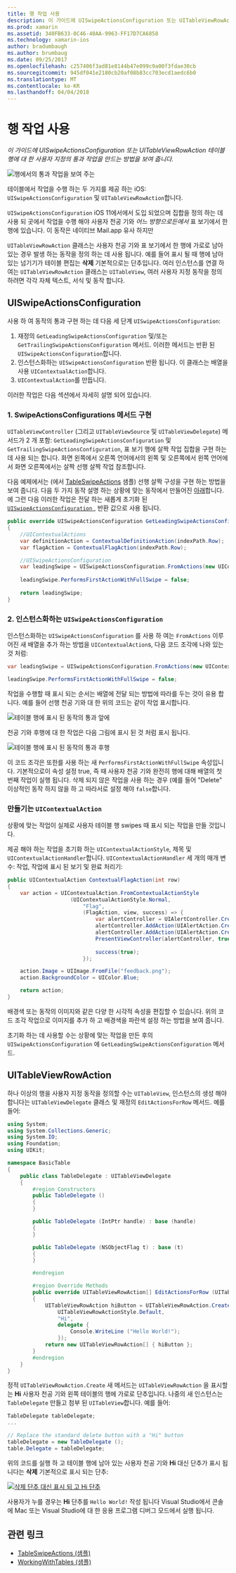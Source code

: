 ```yaml
---
title: 행 작업 사용
description: 이 가이드에 UISwipeActionsConfiguration 또는 UITableViewRowAction 테이블 행에 대 한 사용자 지정의 통과 작업을 만드는 방법을 보여 줍니다.
ms.prod: xamarin
ms.assetid: 340FB633-0C46-40AA-9963-FF17D7CA6858
ms.technology: xamarin-ios
author: bradumbaugh
ms.author: brumbaug
ms.date: 09/25/2017
ms.openlocfilehash: c257406f3ad81e8144b47e099c9a00f3fdae30cb
ms.sourcegitcommit: 945df041e2180cb20af08b83cc703ecd1aedc6b0
ms.translationtype: MT
ms.contentlocale: ko-KR
ms.lasthandoff: 04/04/2018
---
```

# <a name="working-with-row-actions"></a>행 작업 사용

_이 가이드에 UISwipeActionsConfiguration 또는 UITableViewRowAction 테이블 행에 대 한 사용자 지정의 통과 작업을 만드는 방법을 보여 줍니다._

![행에서의 통과 작업을 보여 주는](row-action-images/action02.png)

테이블에서 작업을 수행 하는 두 가지를 제공 하는 iOS: `UISwipeActionsConfiguration` 및 `UITableViewRowAction`합니다.

`UISwipeActionsConfiguration` iOS 11에서에서 도입 되었으며 집합을 정의 하는 데 사용 되 곳에서 작업을 수행 해야 사용자 천공 기와 _어느 방향으로든에서_ 표 보기에서 한 행에 있습니다. 이 동작은 네이티브 Mail.app 유사 하지만 

`UITableViewRowAction` 클래스는 사용자 천공 기와 표 보기에서 한 행에 가로로 남아 있는 경우 발생 하는 동작을 정의 하는 데 사용 됩니다.
예를 들어 표시 될 때 행에 남아 있는 넘기기가 테이블 편집는 **삭제** 기본적으로는 단추입니다. 여러 인스턴스를 연결 하 여는 `UITableViewRowAction` 클래스는 `UITableView`, 여러 사용자 지정 동작을 정의 하려면 각각 자체 텍스트, 서식 및 동작 합니다.


## <a name="uiswipeactionsconfiguration"></a>UISwipeActionsConfiguration

사용 하 여 동작의 통과 구현 하는 데 다음 세 단계 `UISwipeActionsConfiguration`:

1. 재정의 `GetLeadingSwipeActionsConfiguration` 및/또는 `GetTrailingSwipeActionsConfiguration` 메서드. 이러한 메서드는 반환 된 `UISwipeActionsConfiguration`합니다. 
2. 인스턴스화하는 `UISwipeActionsConfiguration` 반환 됩니다. 이 클래스는 배열을 사용 `UIContextualAction`합니다.
3. `UIContextualAction`를 만듭니다.

이러한 작업은 다음 섹션에서 자세히 설명 되어 있습니다.

### <a name="1-implementing-the-swipeactionsconfigurations-methods"></a>1. SwipeActionsConfigurations 메서드 구현

`UITableViewController` (그리고 `UITableViewSource` 및 `UITableViewDelegate`) 메서드가 2 개 포함: `GetLeadingSwipeActionsConfiguration` 및 `GetTrailingSwipeActionsConfiguration`, 표 보기 행에 살짝 작업 집합을 구현 하는 데 사용 되는 합니다. 화면 왼쪽에서 오른쪽 언어에서의 왼쪽 및 오른쪽에서 왼쪽 언어에서 화면 오른쪽에서는 살짝 선행 살짝 작업 참조합니다. 

다음 예제에서는 (에서 [TableSwipeActions](https://developer.xamarin.com/samples/monotouch/TableSwipeActions) 샘플) 선행 살짝 구성을 구현 하는 방법을 보여 줍니다. 다음 두 가지 동작 설명 하는 상황에 맞는 동작에서 만들어진 [아래](#create-uicontextualaction)합니다. 에 그런 다음 이러한 작업은 전달 하는 새롭게 초기화 된 [ `UISwipeActionsConfiguration` ](#create-uiswipeactionsconfigurations), 반환 값으로 사용 됩니다.


```csharp
public override UISwipeActionsConfiguration GetLeadingSwipeActionsConfiguration(UITableView tableView, NSIndexPath indexPath)
{
    //UIContextualActions
    var definitionAction = ContextualDefinitionAction(indexPath.Row);
    var flagAction = ContextualFlagAction(indexPath.Row);

    //UISwipeActionsConfiguration
    var leadingSwipe = UISwipeActionsConfiguration.FromActions(new UIContextualAction[] { flagAction, definitionAction });
    
    leadingSwipe.PerformsFirstActionWithFullSwipe = false;
    
    return leadingSwipe;
}  
```

<a name="create-uiswipeactionsconfigurations" />

### <a name="2-instantiate-a-uiswipeactionsconfiguration"></a>2. 인스턴스화하는 `UISwipeActionsConfiguration`

인스턴스화하는 `UISwipeActionsConfiguration` 를 사용 하 여는 `FromActions` 이루어진 새 배열을 추가 하는 방법을 `UIContextualAction`s, 다음 코드 조각에 나와 있는 것 처럼:

```csharp
var leadingSwipe = UISwipeActionsConfiguration.FromActions(new UIContextualAction[] { flagAction, definitionAction })

leadingSwipe.PerformsFirstActionWithFullSwipe = false;
```

작업을 수행할 때 표시 되는 순서는 배열에 전달 되는 방법에 따라를 두는 것이 유용 합니다. 예를 들어 선행 천공 기와 대 한 위의 코드는 같이 작업 표시합니다.

![테이블 행에 표시 된 동작의 통과 앞에](row-action-images/action03.png)

천공 기와 후행에 대 한 작업은 다음 그림에 표시 된 것 처럼 표시 됩니다.

![테이블 행에 표시 된 동작의 통과 후행](row-action-images/action04.png)

이 코드 조각은 또한를 사용 하는 새 `PerformsFirstActionWithFullSwipe` 속성입니다. 기본적으로이 속성 설정 true, 즉 때 사용자 천공 기와 완전히 행에 대해 배열의 첫 번째 작업이 실행 됩니다. 삭제 되지 않은 작업을 사용 하는 경우 (예를 들어 "Delete" 이상적인 동작 하지 않을 하 고 따라서로 설정 해야 `false`합니다.

<a name="create-uicontextualaction" />

### <a name="create-a-uicontextualaction"></a>만들기는 `UIContextualAction`

상황에 맞는 작업이 실제로 사용자 테이블 행 swipes 때 표시 되는 작업을 만들 것입니다.

제공 해야 하는 작업을 초기화 하는 `UIContextualActionStyle`, 제목 및 `UIContextualActionHandler`합니다. `UIContextualActionHandler` 세 개의 매개 변수: 작업, 작업에 표시 된 보기 및 완료 처리기:

```csharp
public UIContextualAction ContextualFlagAction(int row)
{
    var action = UIContextualAction.FromContextualActionStyle
                    (UIContextualActionStyle.Normal,
                        "Flag",
                        (FlagAction, view, success) => {
                            var alertController = UIAlertController.Create($"Report {words[row]}?", "", UIAlertControllerStyle.Alert);
                            alertController.AddAction(UIAlertAction.Create("Cancel", UIAlertActionStyle.Cancel, null)); 
                            alertController.AddAction(UIAlertAction.Create("Yes", UIAlertActionStyle.Destructive, null));
                            PresentViewController(alertController, true, null);
                            
                            success(true);
                        });

    action.Image = UIImage.FromFile("feedback.png");
    action.BackgroundColor = UIColor.Blue;

    return action;
}
```

배경색 또는 동작의 이미지와 같은 다양 한 시각적 속성을 편집할 수 있습니다. 위의 코드 조각 작업으로 이미지를 추가 하 고 배경색을 파란색 설정 하는 방법을 보여 줍니다.

초기화 하는 데 사용할 수는 상황에 맞는 작업을 만든 후의 `UISwipeActionsConfiguration` 에 `GetLeadingSwipeActionsConfiguration` 메서드.

## <a name="uitableviewrowaction"></a>UITableViewRowAction

하나 이상의 행을 사용자 지정 동작을 정의할 수는 `UITableView`, 인스턴스의 생성 해야 합니다는 `UITableViewDelegate` 클래스 및 재정의 `EditActionsForRow` 메서드. 예를 들어:

```csharp
using System;
using System.Collections.Generic;
using System.IO;
using Foundation;
using UIKit;

namespace BasicTable
{
    public class TableDelegate : UITableViewDelegate
    {
        #region Constructors
        public TableDelegate ()
        {
        }

        public TableDelegate (IntPtr handle) : base (handle)
        {
        }

        public TableDelegate (NSObjectFlag t) : base (t)
        {
        }

        #endregion

        #region Override Methods
        public override UITableViewRowAction[] EditActionsForRow (UITableView tableView, NSIndexPath indexPath)
        {
            UITableViewRowAction hiButton = UITableViewRowAction.Create (
                UITableViewRowActionStyle.Default,
                "Hi",
                delegate {
                    Console.WriteLine ("Hello World!");
                });
            return new UITableViewRowAction[] { hiButton };
        }
        #endregion
    }
}
```

정적 `UITableViewRowAction.Create` 새 메서드는 `UITableViewRowAction` 을 표시할는 **Hi** 사용자 천공 기와 왼쪽 테이블의 행에 가로로 단추입니다. 나중의 새 인스턴스는 `TableDelegate` 만들고 첨부 된 `UITableView`합니다. 예를 들어:

```csharp
TableDelegate tableDelegate;
...

// Replace the standard delete button with a "Hi" button
tableDelegate = new TableDelegate ();
table.Delegate = tableDelegate;

```

위의 코드를 실행 하 고 테이블 행에 남아 있는 사용자 천공 기와 **Hi** 대신 단추가 표시 됩니다는 **삭제** 기본적으로 표시 되는 단추:

[![](row-action-images/action01.png "삭제 단추 대신 표시 되 고 Hi 단추")](row-action-images/action01.png#lightbox)

사용자가 누를 경우는 **Hi** 단추를 `Hello World!` 작성 됩니다 Visual Studio에서 콘솔에 Mac 또는 Visual Studio에 대 한 응용 프로그램 디버그 모드에서 실행 됩니다.



## <a name="related-links"></a>관련 링크

- [TableSwipeActions (샘플)](https://developer.xamarin.com/samples/monotouch/TableSwipeActions)
- [WorkingWithTables (샘플)](https://developer.xamarin.com/samples/monotouch/WorkingWithTables)
